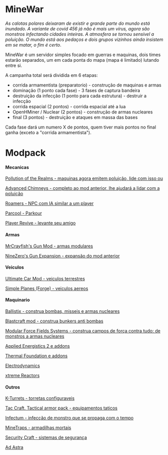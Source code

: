# MineWar

*As calotas polares deixaram de existir e grande parte do mundo está inundado. A variante de covid 456 já não é mais um vírus, agora são monstros infectando cidades inteiras. A atmosfera se tornou sensível a poluição. O mundo está aos pedaços e dois grupos vizinhos ainda insistem em se matar, o fim é certo*.

MineWar é um servidor simples focado em guerras e maquinas, dois times estarão separados, um em cada ponta do mapa (mapa é limitado) lutando entre si.

A campanha total será dividida em 6 etapas:
- corrida armamentista (preparatorio) - construção de maquinas e armas
- dominação (1 ponto cada fase) - 3 fases de captura bandeira
- destruição da infecção (1 ponto para cada estrutura) - destruir a infecção
- corrida espacial (2 pontos) - corrida espacial até a lua
- OpenHMiner / Nuclear (2 pontos) - construção de armas nucleares
- final (3 pontos) - destruição e ataques em massa das bases

Cada fase dará um numero X de pontos, quem tiver mais pontos no final ganha (exceto a "corrida armamentista").

# Modpack

#### Mecanicas

[Pollution of the Realms - maquinas agora emitem poluição, lide com isso ou](https://www.curseforge.com/minecraft/mc-mods/pollution-of-the-realms)

[Advanced Chimneys - completo ao mod anterior, lhe ajudará a lidar com a poluição](https://legacy.curseforge.com/minecraft/mc-mods/advanced-chimneys)

[Roamers - NPC com IA similar a um player](https://www.curseforge.com/minecraft/mc-mods/roamers)

[Parcool - Parkour](https://www.curseforge.com/minecraft/mc-mods/parcool)

[Player Revive - levante seu amigo](https://www.curseforge.com/minecraft/mc-mods/playerrevive)

#### Armas

[MrCrayfish's Gun Mod - armas modulares](https://legacy.curseforge.com/minecraft/mc-mods/mrcrayfishs-gun-mod)

[NineZero's Gun Expansion - expansão do mod anterior](https://www.curseforge.com/minecraft/mc-mods/ninezeros-gun-expansion)

#### Veiculos

[Ultimate Car Mod - veiculos terrestres](https://www.curseforge.com/minecraft/mc-mods/ultimate-car-mod)

[Simple Planes (Forge) - veiculos aereos](https://www.curseforge.com/minecraft/mc-mods/simple-planes)

#### Maquinario

[Ballistix - construa bombas, misseis e armas nucleares](https://legacy.curseforge.com/minecraft/mc-mods/ballistix)

[Blastcraft mod - construa bunkers anti bombas](https://legacy.curseforge.com/minecraft/mc-mods/blast-craft)

[Modular Force Fields Systems - construa campos de força contra tudo: de monstros a armas nucleares](https://legacy.curseforge.com/minecraft/mc-mods/modular-forcefields)

[Applied Energistics 2 e addons](https://legacy.curseforge.com/minecraft/mc-mods/applied-energistics-2)

[Thermal Foundation e addons](https://legacy.curseforge.com/minecraft/mc-mods/thermal-foundation)

[Electrodynamics](https://legacy.curseforge.com/minecraft/mc-mods/electrodynamics)

[xtreme Reactors](https://www.curseforge.com/minecraft/mc-mods/extreme-reactors)


#### Outros

[K-Turrets - torretas configuraveis](https://www.curseforge.com/minecraft/mc-mods/k-turrets)

[Tac Craft. Tactical armor pack - equipamentos taticos](https://www.curseforge.com/minecraft/mc-mods/tac-craft-tactical-armor-pack)

[Infectum - infecção de monstro que se propaga com o tempo](https://www.curseforge.com/minecraft/mc-mods/infectum)

[MineTraps - armadilhas mortais](https://www.curseforge.com/minecraft/mc-mods/minetraps)

[Security Craft - sistemas de segurança](https://www.curseforge.com/minecraft/mc-mods/security-craft)

[Ad Astra](https://www.curseforge.com/minecraft/mc-mods/ad-astra)

